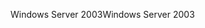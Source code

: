 <span data-ttu-id="4bc63-101">Windows Server 2003</span><span class="sxs-lookup"><span data-stu-id="4bc63-101">Windows Server 2003</span></span>